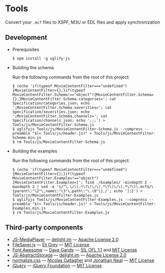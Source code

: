 # Tools

Convert your `.mcf` files to XSPF, M3U or EDL files and apply synchronization

## Development

 * Prerequisites

   ```
   $ npm install -g uglify-js
   ```

 * Building the schema

   Run the following commands from the root of this project:

   ```
   $ (echo 'if(typeof MovieContentFilter==="undefined"){MovieContentFilter={};}if(typeof MovieContentFilter.Schema!=="object"){MovieContentFilter.Schema={};}MovieContentFilter.Schema.categories='; cat Specification/categories.json; echo ';MovieContentFilter.Schema.severities='; cat Specification/severities.json; echo ';MovieContentFilter.Schema.channels='; cat Specification/channels.json; echo ';;;') > Tools/js/MovieContentFilter-Schema.js
   $ uglifyjs Tools/js/MovieContentFilter-Schema.js --compress --preamble "$(< Tools/js/header.js)" > Tools/js/MovieContentFilter-Schema.min.js
   $ rm Tools/js/MovieContentFilter-Schema.js
   ```

 * Building the examples

   Run the following commands from the root of this project:

   ```
   $ (echo 'if(typeof MovieContentFilter==="undefined"){MovieContentFilter={};}if(typeof MovieContentFilter.Examples!=="object"){MovieContentFilter.Examples=['; find ./Examples/ -mindepth 2 -maxdepth 2 | sed -e 's/^\.\/\(.*\?\)\/\(.*\?\)\/\(.*\?\)\.mcf$/\{parent\:"\2"\,name\:"\3"\,path\:"\.\0"\},/'; echo '];}') > Tools/js/MovieContentFilter-Examples.js
   $ uglifyjs Tools/js/MovieContentFilter-Examples.js --compress --preamble "$(< Tools/js/header.js)" > Tools/js/MovieContentFilter-Examples.min.js
   $ rm Tools/js/MovieContentFilter-Examples.js
   ```

## Third-party components

 * [JS-MediaPlayer](https://github.com/delight-im/JS-MediaPlayer) — [delight.im](https://github.com/delight-im) — [Apache License 2.0](https://github.com/delight-im/JS-MediaPlayer/blob/master/LICENSE)
 * [FileSaver.js](https://github.com/eligrey/FileSaver.js) — [Eli Grey](https://github.com/eligrey) — [MIT License](https://github.com/eligrey/FileSaver.js/blob/master/LICENSE.md)
 * [Font Awesome](http://fontawesome.io/) — [Dave Gandy](https://twitter.com/davegandy) — [SIL OFL 1.1](http://scripts.sil.org/OFL) and [MIT License](http://opensource.org/licenses/mit-license.html)
 * [JS-AbstractStorage](https://github.com/delight-im/JS-AbstractStorage) — [delight.im](https://github.com/delight-im) — [Apache License 2.0](https://github.com/delight-im/JS-AbstractStorage/blob/master/LICENSE)
 * [normalize.css](https://github.com/necolas/normalize.css) — [Nicolas Gallagher](https://github.com/necolas) and [Jonathan Neal](https://github.com/jonathantneal) — [MIT License](https://github.com/necolas/normalize.css/blob/master/LICENSE.md)
 * [jQuery](http://jquery.com/) — [jQuery Foundation](https://jquery.org/) — [MIT License](https://github.com/jquery/jquery/blob/master/LICENSE.txt)
